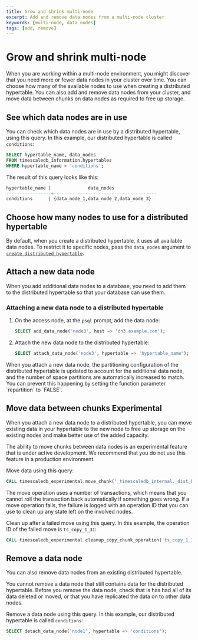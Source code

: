 ```yaml
---
title: Grow and shrink multi-node
excerpt: Add and remove data nodes from a multi-node cluster
keywords: [multi-node, data nodes]
tags: [add, remove]
---
```


# Grow and shrink multi-node

When you are working within a multi-node environment, you might discover that
you need more or fewer data nodes in your cluster over time. You can choose how
many of the available nodes to use when creating a distributed hypertable. You
can also add and remove data nodes from your cluster, and move data between
chunks on data nodes as required to free up storage.

## See which data nodes are in use
You can check which data nodes are in use by a distributed hypertable, using
this query. In this example, our distributed hypertable is called
`conditions`:
```sql
SELECT hypertable_name, data_nodes
FROM timescaledb_information.hypertables
WHERE hypertable_name = 'conditions';
```

The result of this query looks like this:
```sql
hypertable_name |              data_nodes
-----------------+---------------------------------------
conditions      | {data_node_1,data_node_2,data_node_3}
```

## Choose how many nodes to use for a distributed hypertable
By default, when you create a distributed hypertable, it uses all available 
data nodes. To restrict it to specific nodes, pass the `data_nodes` argument to
[`create_distributed_hypertable`][create_distributed_hypertable].

## Attach a new data node
When you add additional data nodes to a database, you need to add them to the
distributed hypertable so that your database can use them.

<procedure>

### Attaching a new data node to a distributed hypertable
1.  On the access node, at the `psql` prompt, add the data node:
    ```sql
    SELECT add_data_node('node3', host => 'dn3.example.com');
    ```
1.  Attach the new data node to the distributed hypertable:
    ```sql
    SELECT attach_data_node('node3', hypertable => 'hypertable_name');
    ```

<highlight type="important">
When you attach a new data node, the partitioning configuration of the
distributed hypertable is updated to account for the additional data node, and
the number of space partitions are automatically increased to match. You can
prevent this happening by setting the function parameter `repartition` to
`FALSE`.
</highlight>

</procedure>

## Move data between chunks <tag type="experimental">Experimental</tag>
When you attach a new data node to a distributed hypertable, you can move
existing data in your hypertable to the new node to free up storage on the
existing nodes and make better use of the added capacity.

<highlight type="warning">
The ability to move chunks between data nodes is an experimental feature that is
under active development. We recommend that you do not use this feature in a
production environment.
</highlight>

Move data using this query:
```sql
CALL timescaledb_experimental.move_chunk('_timescaledb_internal._dist_hyper_1_1_chunk', 'data_node_3', 'data_node_2');
```

The move operation uses a number of transactions, which means that you cannot
roll the transaction back automatically if something goes wrong. If a move
operation fails, the failure is logged with an operation ID that you can use to
clean up any state left on the involved nodes.

Clean up after a failed move using this query. In this example, the operation ID
of the failed move is `ts_copy_1_31`:
```sql
CALL timescaledb_experimental.cleanup_copy_chunk_operation('ts_copy_1_31');
```

## Remove a data node
You can also remove data nodes from an existing distributed hypertable.

<highlight type="warning">
You cannot remove a data node that still contains data for the distributed
hypertable. Before you remove the data node, check that is has had all of its
data deleted or moved, or that you have replicated the data on to other data
nodes.
</highlight>

Remove a data node using this query. In this example, our distributed hypertable
is called `conditions`:
```sql
SELECT detach_data_node('node1', hypertable => 'conditions');
```

[create_distributed_hypertable]: /api/:currentVersion:/distributed-hypertables/create_distributed_hypertable/
